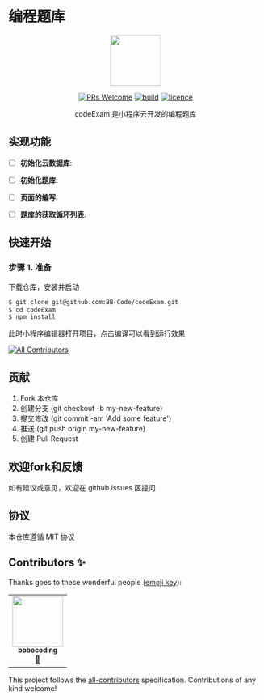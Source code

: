 # 编程题库

<div align="center">
  <img src="./images/logo.png" width="100px">
    <p align="center">
          <a href="https://github.com/BB-Code/codeExam/pulls"><img alt="PRs Welcome" src="https://img.shields.io/badge/PRs-Welcome-brightgreen.svg?style=flat-square"></a>
          <a href="https://travis-ci.org/BB-Code/codeExam"><img alt="build" src="https://img.shields.io/travis/BB-Code/codeExam.svg?style=flat-square"></a>
          <a href="https://github.com/BB-Code/codeExam"><img alt="licence" src="https://img.shields.io/badge/lincese-MIT-green.svg?style=flat-square"></a>
    </p>
</div>

<p align="center">
  codeExam 是小程序云开发的编程题库
</p>

## 实现功能

- [ ] **初始化云数据库**: 
- [ ] **初始化题库**: 
- [ ] **页面的编写**: 
- [ ] **题库的获取循环列表**: 



## 快速开始

### 步骤 1. 准备

下载仓库，安装并启动

```bash
$ git clone git@github.com:BB-Code/codeExam.git
$ cd codeExam
$ npm install
```
此时小程序编辑器打开项目，点击编译可以看到运行效果

<!-- ALL-CONTRIBUTORS-BADGE:START - Do not remove or modify this section -->
[![All Contributors](https://img.shields.io/badge/all_contributors-1-orange.svg?style=flat-square)](#contributors-)
<!-- ALL-CONTRIBUTORS-BADGE:END -->



## 贡献

1. Fork 本仓库
2. 创建分支 (git checkout -b my-new-feature)
3. 提交修改 (git commit -am 'Add some feature')
4. 推送 (git push origin my-new-feature)
5. 创建 Pull Request

## 欢迎fork和反馈

如有建议或意见，欢迎在 github issues 区提问

## 协议

本仓库遵循 MIT 协议

## Contributors ✨

Thanks goes to these wonderful people ([emoji key](https://allcontributors.org/docs/en/emoji-key)):

<!-- ALL-CONTRIBUTORS-LIST:START - Do not remove or modify this section -->
<!-- prettier-ignore-start -->
<!-- markdownlint-disable -->
<table>
  <tr>
    <td align="center"><a href="http://bobocoding.com"><img src="https://avatars1.githubusercontent.com/u/53459701?v=4?s=100" width="100px;" alt=""/><br /><sub><b>bobocoding</b></sub></a><br /><a href="#ideas-bobocoding" title="Ideas, Planning, & Feedback">🤔</a></td>
  </tr>
</table>

<!-- markdownlint-restore -->
<!-- prettier-ignore-end -->

<!-- ALL-CONTRIBUTORS-LIST:END -->

This project follows the [all-contributors](https://github.com/all-contributors/all-contributors) specification. Contributions of any kind welcome!
